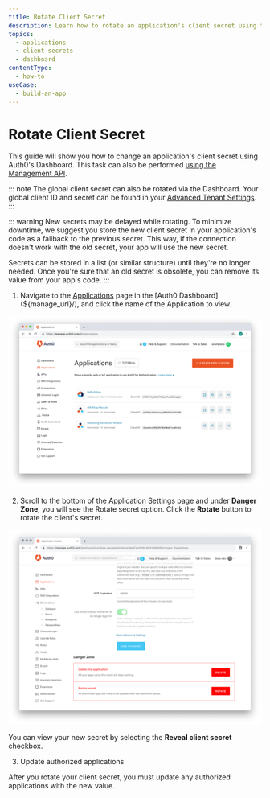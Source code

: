 ```yaml
---
title: Rotate Client Secret
description: Learn how to rotate an application's client secret using the Auth0 Management Dashboard.
topics:
  - applications
  - client-secrets
  - dashboard
contentType: 
  - how-to
useCase:
  - build-an-app
---
```

# Rotate Client Secret

This guide will show you how to change an application's client secret using Auth0's Dashboard. This task can also be performed [using the Management API](/api/management/guides/applications/rotate-client-secret).

::: note
The global client secret can also be rotated via the Dashboard. Your global client ID and secret can be found in your [Advanced Tenant Settings](${manage_url}/#/tenant/advanced).
:::

::: warning 
New secrets may be delayed while rotating. To minimize downtime, we suggest you store the new client secret in your application's code as a fallback to the previous secret. This way, if the connection doesn't work with the old secret, your app will use the new secret.

Secrets can be stored in a list (or similar structure) until they're no longer needed. Once you're sure that an old secret is obsolete, you can remove its value from your app's code.
:::

1. Navigate to the [Applications](${manage_url}/#/applications) page in the [Auth0 Dashboard](${manage_url}/), and click the name of the Application to view.

![View Applications](/media/articles/dashboard/guides/app-list.png)

2. Scroll to the bottom of the Application Settings page and under **Danger Zone**, you will see the Rotate secret option. Click the **Rotate** button to rotate the client's secret.

![Rotate Client Secret](/media/articles/dashboard/guides/rotate-client-secret.png)

You can view your new secret by selecting the **Reveal client secret** checkbox.

3. Update authorized applications

After you rotate your client secret, you must update any authorized applications with the new value.
